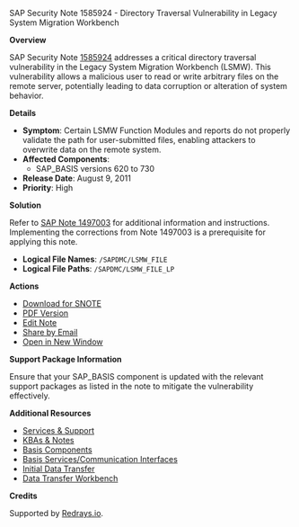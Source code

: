 SAP Security Note 1585924 - Directory Traversal Vulnerability in Legacy System Migration Workbench

**Overview**

SAP Security Note [1585924](https://me.sap.com/notes/1585924) addresses a critical directory traversal vulnerability in the Legacy System Migration Workbench (LSMW). This vulnerability allows a malicious user to read or write arbitrary files on the remote server, potentially leading to data corruption or alteration of system behavior.

**Details**

- **Symptom**: Certain LSMW Function Modules and reports do not properly validate the path for user-submitted files, enabling attackers to overwrite data on the remote system.
- **Affected Components**: 
  - SAP_BASIS versions 620 to 730
- **Release Date**: August 9, 2011
- **Priority**: High

**Solution**

Refer to [SAP Note 1497003](https://me.sap.com/notes/1497003) for additional information and instructions. Implementing the corrections from Note 1497003 is a prerequisite for applying this note.

- **Logical File Names**: `/SAPDMC/LSMW_FILE`
- **Logical File Paths**: `/SAPDMC/LSMW_FILE_LP`

**Actions**

- [Download for SNOTE](https://notesdownloads.sap.com/note/0040000009411302017)
- [PDF Version](https://userapps.support.sap.com/sap/support/sfm/notes/print/0001585924?language=en-US&token=FE683D4253CA68C2299B22BEA705690C)
- [Edit Note](https://me.sap.com/notes/0001585924/edit)
- [Share by Email](https://me.sap.com/notes/1585924/share)
- [Open in New Window](https://me.sap.com/notes/1585924/open)

**Support Package Information**

Ensure that your SAP_BASIS component is updated with the relevant support packages as listed in the note to mitigate the vulnerability effectively.

**Additional Resources**

- [Services & Support](https://me.sap.com/servicessupport)
- [KBAs & Notes](https://me.sap.com/servicessupport/knowledge)
- [Basis Components](https://me.sap.com/mynotes?tab=Search&sortBy=Relevance&filters=themk%25253Aeq~'BC*'%25252BreleaseStatus%25253Aeq~'CustomerRelease'%25252BsecurityPatchDay%25253Aeq~'NotRestricted'%25252BfuzzyThreshold%25253Aeq~'0.9'&flag=mynotes)
- [Basis Services/Communication Interfaces](https://me.sap.com/mynotes?tab=Search&sortBy=Relevance&filters=themk%25253Aeq~'BC-SRV*'%25252BreleaseStatus%25253Aeq~'CustomerRelease'%25252BsecurityPatchDay%25253Aeq~'NotRestricted'%25252BfuzzyThreshold%25253Aeq~'0.9'&flag=mynotes)
- [Initial Data Transfer](https://me.sap.com/mynotes?tab=Search&sortBy=Relevance&filters=themk%25253Aeq~'BC-SRV-DX*'%25252BreleaseStatus%25253Aeq~'CustomerRelease'%25252BsecurityPatchDay%25253Aeq~'NotRestricted'%25252BfuzzyThreshold%25253Aeq~'0.9'&flag=mynotes)
- [Data Transfer Workbench](https://me.sap.com/mynotes?tab=Search&sortBy=Relevance&filters=themk%25253Aeq~'BC-SRV-DX-DXW*'%25252BreleaseStatus%25253Aeq~'CustomerRelease'%25252BsecurityPatchDay%25253Aeq~'NotRestricted'%25252BfuzzyThreshold%25253Aeq~'0.9'&flag=mynotes)

**Credits**

Supported by [Redrays.io](https://redrays.io).